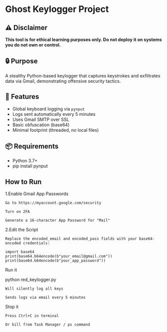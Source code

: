 # Ghost Keylogger Project

## ⚠️ Disclaimer
**This tool is for ethical learning purposes only. Do not deploy it on systems you do not own or control.**

## 🔒 Purpose
A stealthy Python-based keylogger that captures keystrokes and exfiltrates data via Gmail, demonstrating offensive security tactics.

## 🚀 Features
- Global keyboard logging via `pynput`
- Logs sent automatically every 5 minutes
- Uses Gmail SMTP over SSL
- Basic obfuscation (base64)
- Minimal footprint (threaded, no local files)

## 📦 Requirements
- Python 3.7+
- pip install pynput

## How to Run

1.Enable Gmail App Passwords

    Go to https://myaccount.google.com/security

    Turn on 2FA

    Generate a 16-character App Password for "Mail"

2.Edit the Script

    Replace the encoded_email and encoded_pass fields with your base64-encoded credentials:

    import base64
    print(base64.b64encode(b"your_email@gmail.com"))
    print(base64.b64encode(b"your_app_password"))

Run it

python red_keylogger.py

    Will silently log all keys

    Sends logs via email every 5 minutes

Stop it

    Press Ctrl+C in terminal

    Or kill from Task Manager / ps command


